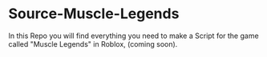 # Source-Muscle-Legends
In this Repo you will find everything you need to make a Script for the game called "Muscle Legends" in Roblox, (coming soon).
